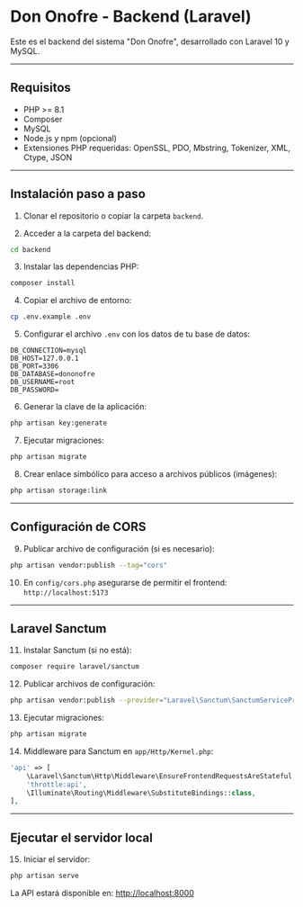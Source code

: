 # Don Onofre - Backend (Laravel)

Este es el backend del sistema "Don Onofre", desarrollado con Laravel 10 y MySQL.

---

## Requisitos
- PHP >= 8.1
- Composer
- MySQL
- Node.js y npm (opcional)
- Extensiones PHP requeridas: OpenSSL, PDO, Mbstring, Tokenizer, XML, Ctype, JSON

---

## Instalación paso a paso

1. Clonar el repositorio o copiar la carpeta `backend`.

2. Acceder a la carpeta del backend:
```bash
cd backend
```

3. Instalar las dependencias PHP:
```bash
composer install
```

4. Copiar el archivo de entorno:
```bash
cp .env.example .env
```

5. Configurar el archivo `.env` con los datos de tu base de datos:
```env
DB_CONNECTION=mysql
DB_HOST=127.0.0.1
DB_PORT=3306
DB_DATABASE=dononofre
DB_USERNAME=root
DB_PASSWORD=
```

6. Generar la clave de la aplicación:
```bash
php artisan key:generate
```

7. Ejecutar migraciones:
```bash
php artisan migrate
```

8. Crear enlace simbólico para acceso a archivos públicos (imágenes):
```bash
php artisan storage:link
```

---

## Configuración de CORS

9. Publicar archivo de configuración (si es necesario):
```bash
php artisan vendor:publish --tag="cors"
```

10. En `config/cors.php` asegurarse de permitir el frontend: `http://localhost:5173`

---

## Laravel Sanctum

11. Instalar Sanctum (si no está):
```bash
composer require laravel/sanctum
```

12. Publicar archivos de configuración:
```bash
php artisan vendor:publish --provider="Laravel\Sanctum\SanctumServiceProvider"
```

13. Ejecutar migraciones:
```bash
php artisan migrate
```

14. Middleware para Sanctum en `app/Http/Kernel.php`:
```php
'api' => [
    \Laravel\Sanctum\Http\Middleware\EnsureFrontendRequestsAreStateful::class,
    'throttle:api',
    \Illuminate\Routing\Middleware\SubstituteBindings::class,
],
```

---

## Ejecutar el servidor local

15. Iniciar el servidor:
```bash
php artisan serve
```

La API estará disponible en: [http://localhost:8000](http://localhost:8000)
